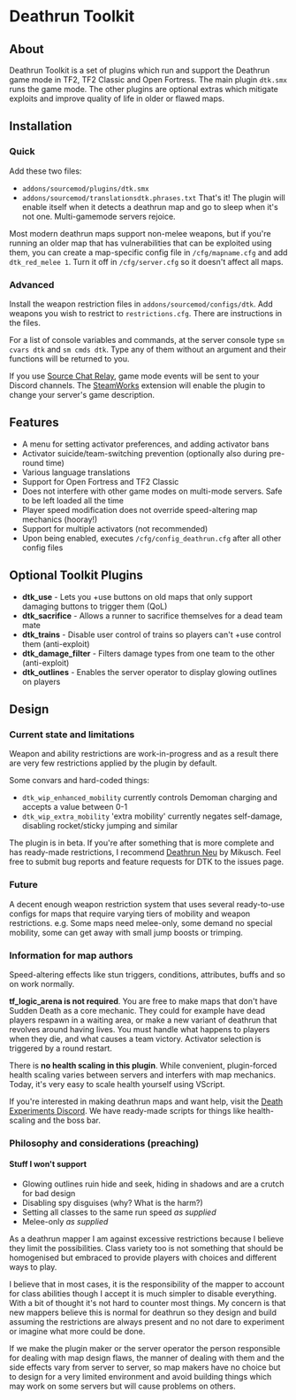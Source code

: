 # Deathrun Toolkit
## About
Deathrun Toolkit is a set of plugins which run and support the Deathrun game mode in TF2, TF2 Classic and Open Fortress. The main plugin `dtk.smx` runs the game mode. The other plugins are optional extras which mitigate exploits and improve quality of life in older or flawed maps.

## Installation
### Quick
Add these two files:
* `addons/sourcemod/plugins/dtk.smx`
* `addons/sourcemod/translationsdtk.phrases.txt`
That's it! The plugin will enable itself when it detects a deathrun map and go to sleep when it's not one. Multi-gamemode servers rejoice. 

Most modern deathrun maps support non-melee weapons, but if you're running an older map that has vulnerabilities that can be exploited using them, you can create a map-specific config file in `/cfg/mapname.cfg` and add `dtk_red_melee 1`. Turn it off in `/cfg/server.cfg` so it doesn't affect all maps.

### Advanced
Install the weapon restriction files in `addons/sourcemod/configs/dtk`. Add weapons you wish to restrict to `restrictions.cfg`. There are instructions in the files.

For a list of console variables and commands, at the server console type `sm cvars dtk` and `sm cmds dtk`. Type any of them without an argument and their functions will be returned to you.

If you use [Source Chat Relay](https://forums.alliedmods.net/showthread.php?p=2617899), game mode events will be sent to your Discord channels. The [SteamWorks](https://forums.alliedmods.net/showthread.php?t=229556) extension will enable the plugin to change your server's game description.

## Features
* A menu for setting activator preferences, and adding activator bans
* Activator suicide/team-switching prevention (optionally also during pre-round time)
* Various language translations
* Support for Open Fortress and TF2 Classic
* Does not interfere with other game modes on multi-mode servers. Safe to be left loaded all the time
* Player speed modification does not override speed-altering map mechanics (hooray!)
* Support for multiple activators (not recommended)
* Upon being enabled, executes `/cfg/config_deathrun.cfg` after all other config files

## Optional Toolkit Plugins
* **dtk_use** - Lets you +use buttons on old maps that only support damaging buttons to trigger them (QoL)
* **dtk_sacrifice** - Allows a runner to sacrifice themselves for a dead team mate
* **dtk_trains** - Disable user control of trains so players can't +use control them (anti-exploit)
* **dtk_damage_filter** - Filters damage types from one team to the other (anti-exploit)
* **dtk_outlines** - Enables the server operator to display glowing outlines on players

## Design
### Current state and limitations
Weapon and ability restrictions are work-in-progress and as a result there are very few restrictions applied by the plugin by default.

Some convars and hard-coded things:
* `dtk_wip_enhanced_mobility` currently controls Demoman charging and accepts a value between 0-1
* `dtk_wip_extra_mobility` 'extra mobility' currently negates self-damage, disabling rocket/sticky jumping and similar

The plugin is in beta. If you're after something that is more complete and has ready-made restrictions, I recommend [Deathrun Neu](https://github.com/Mikusch/deathrun) by Mikusch. Feel free to submit bug reports and feature requests for DTK to the issues page.

### Future
A decent enough weapon restriction system that uses several ready-to-use configs for maps that require varying tiers of mobility and weapon restrictions. e.g. Some maps need melee-only, some demand no special mobility, some can get away with small jump boosts or trimping.

### Information for map authors
Speed-altering effects like stun triggers, conditions, attributes, buffs and so on work normally.

**tf_logic_arena is not required**. You are free to make maps that don't have Sudden Death as a core mechanic. They could for example have dead players respawn in a waiting area, or make a new variant of deathrun that revolves around having lives. You must handle what happens to players when they die, and what causes a team victory. Activator selection is triggered by a round restart.

There is **no health scaling in this plugin**. While convenient, plugin-forced health scaling varies between servers and interfers with map mechanics. Today, it's very easy to scale health yourself using VScript.

If you're interested in making deathrun maps and want help, visit the [Death Experiments Discord](http://deathrun.tf). We have ready-made scripts for things like health-scaling and the boss bar.

### Philosophy and considerations (preaching)
#### Stuff I won't support
* Glowing outlines ruin hide and seek, hiding in shadows and are a crutch for bad design
* Disabling spy disguises (why? What is the harm?)
* Setting all classes to the same run speed *as supplied*
* Melee-only *as supplied*

As a deathrun mapper I am against excessive restrictions because I believe they limit the possibilities. Class variety too is not something that should be homogenised but embraced to provide players with choices and different ways to play.

I believe that in most cases, it is the responsibility of the mapper to account for class abilities though I accept it is much simpler to disable everything. With a bit of thought it's not hard to counter most things. My concern is that new mappers believe this is normal for deathrun so they design and build assuming the restrictions are always present and no not dare to experiment or imagine what more could be done.

If we make the plugin maker or the server operator the person responsible for dealing with map design flaws, the manner of dealing with them and the side effects vary from server to server, so map makers have no choice but to design for a very limited environment and avoid building things which may work on some servers but will cause problems on others.
